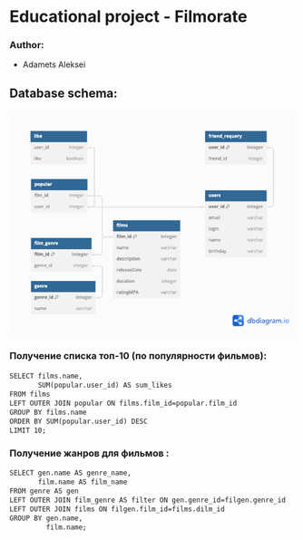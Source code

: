# Educational project - Filmorate
### Author:
- Adamets Aleksei
## Database schema:
![Database schema](https://github.com/AdametsAleksei/java-filmorate/blob/main/DatabaseSchemaIteration1.png)

### Получение списка топ-10 (по популярности фильмов):
```
SELECT films.name,
       SUM(popular.user_id) AS sum_likes
FROM films
LEFT OUTER JOIN popular ON films.film_id=popular.film_id
GROUP BY films.name
ORDER BY SUM(popular.user_id) DESC
LIMIT 10;
```

### Получение жанров для фильмов :
```
SELECT gen.name AS genre_name,
       film.name AS film_name
FROM genre AS gen
LEFT OUTER JOIN film_genre AS filter ON gen.genre_id=filgen.genre_id
LEFT OUTER JOIN films ON filgen.film_id=films.dilm_id
GROUP BY gen.name,
         film.name;
```
